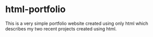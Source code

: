 # html-portfolio
This is a very simple portfolio website created using only html which describes my two recent projects created using html.
